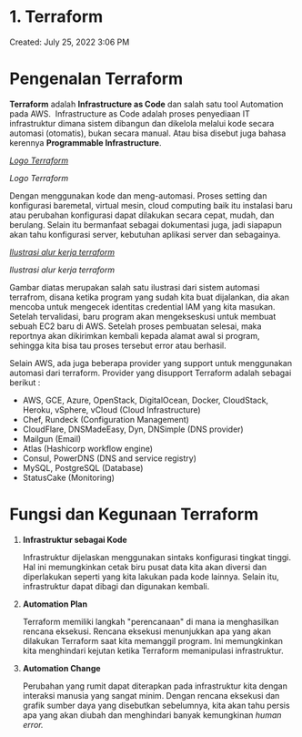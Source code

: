# 1. Terraform

Created: July 25, 2022 3:06 PM

# **Pengenalan Terraform**

**Terraform** adalah **Infrastructure as Code** dan salah satu tool Automation pada AWS.  Infrastructure as Code adalah proses penyediaan IT infrastruktur dimana sistem dibangun dan dikelola melalui kode secara automasi (otomatis), bukan secara manual. Atau bisa disebut juga bahasa kerennya **Programmable Infrastructure**.

[*Logo Terraform*](https://lh4.googleusercontent.com/XUmkQwb7Mqhe7ItfEkG5MmSaY0dokrvSTlJuiLFaR1D5hGzJFTDPOZ33AmdCTowuVL49lFgJ06Bf9D0IfsSL47NiWZ6eg7jzEWJfCpqDgqY3yLDt8aXBzbpR4T1qpl-XCJNSc3JzJaOUXtgfDuwgnA)

*Logo Terraform*

Dengan menggunakan kode dan meng-automasi. Proses setting dan konfigurasi baremetal, virtual mesin, cloud computing baik itu instalasi baru atau perubahan konfigurasi dapat dilakukan secara cepat, mudah, dan berulang. Selain itu bermanfaat sebagai dokumentasi juga, jadi siapapun akan tahu konfigurasi server, kebutuhan aplikasi server dan sebagainya.

[*Ilustrasi alur kerja terraform*](https://lh6.googleusercontent.com/Nx1bYIvtBTk6beE2C4gIAGal_sMu3hy4OT9RHQhdM8Z5TdTkW3trKuj9HpzPv8CC3I1pVR1gkZ9Y2yvmMqrQHt2zWIKxfmWpAQfKn_fxOV3hRp8FsvN58raktZa_1F-YmJ_ECR55AbVTPHLGR04_Ww)

*Ilustrasi alur kerja terraform*

Gambar diatas merupakan salah satu ilustrasi dari sistem automasi terrafrom, disana ketika program yang sudah kita buat dijalankan, dia akan mencoba untuk mengecek identitas credential IAM yang kita masukan. Setelah tervalidasi, baru program akan mengekseskusi untuk membuat sebuah EC2 baru di AWS. Setelah proses pembuatan selesai, maka reportnya akan dikirimkan kembali kepada alamat awal si program, sehingga kita bisa tau proses tersebut error atau berhasil.

Selain AWS, ada juga beberapa provider yang support untuk menggunakan automasi dari terraform. Provider yang disupport Terraform adalah sebagai berikut :

- AWS, GCE, Azure, OpenStack, DigitalOcean, Docker, CloudStack, Heroku, vSphere, vCloud (Cloud Infrastructure)
- Chef, Rundeck (Configuration Management)
- CloudFlare, DNSMadeEasy, Dyn, DNSimple (DNS provider)
- Mailgun (Email)
- Atlas (Hashicorp workflow engine)
- Consul, PowerDNS (DNS and service registry)
- MySQL, PostgreSQL (Database)
- StatusCake (Monitoring)

# **Fungsi dan Kegunaan Terraform**

1. **Infrastruktur sebagai Kode**
    
    Infrastruktur dijelaskan menggunakan sintaks konfigurasi tingkat tinggi. Hal ini memungkinkan cetak biru pusat data kita akan diversi dan diperlakukan seperti yang kita lakukan pada kode lainnya. Selain itu, infrastruktur dapat dibagi dan digunakan kembali.
    
2. **Automation Plan**
    
    Terraform memiliki langkah "perencanaan" di mana ia menghasilkan rencana eksekusi. Rencana eksekusi menunjukkan apa yang akan dilakukan Terraform saat kita memanggil program. Ini memungkinkan kita menghindari kejutan ketika Terraform memanipulasi infrastruktur.
    
3. **Automation Change**
    
    Perubahan yang rumit dapat diterapkan pada infrastruktur kita dengan interaksi manusia yang sangat minim. Dengan rencana eksekusi dan grafik sumber daya yang disebutkan sebelumnya, kita akan tahu persis apa yang akan diubah dan menghindari banyak kemungkinan *human error.*